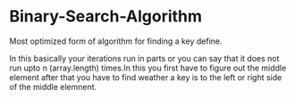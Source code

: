 # Binary-Search-Algorithm
 Most optimized form of algorithm for finding a key define.

 In this basically your iterations run in parts or you can say that it does not run upto n (array.length) times.In this you first have to figure out the middle element after that you have to find weather a key is to the left or right side of the middle elemnent. 
